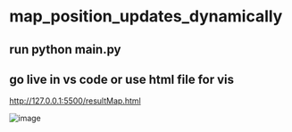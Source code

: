 # map_position_updates_dynamically

## run python main.py

## go live in vs code or use html file for vis

http://127.0.0.1:5500/resultMap.html


![image](https://github.com/AMBRISH10/map_position_updates_dynamically/assets/122383679/6a68680a-d40d-4934-9c7c-a508be48c547)
